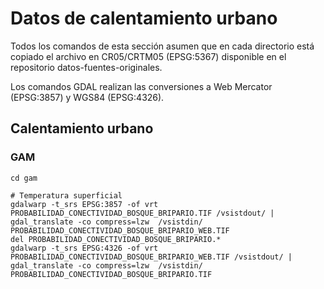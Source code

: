 # Datos de calentamiento urbano
Todos los comandos de esta sección asumen que en cada directorio está copiado el archivo en CR05/CRTM05 (EPSG:5367) disponible en el repositorio datos-fuentes-originales.

Los comandos GDAL realizan las conversiones a Web Mercator (EPSG:3857) y WGS84 (EPSG:4326).

## Calentamiento urbano
### GAM

```shell
cd gam

# Temperatura superficial
gdalwarp -t_srs EPSG:3857 -of vrt PROBABILIDAD_CONECTIVIDAD_BOSQUE_BRIPARIO.TIF /vsistdout/ | gdal_translate -co compress=lzw  /vsistdin/ PROBABILIDAD_CONECTIVIDAD_BOSQUE_BRIPARIO_WEB.TIF
del PROBABILIDAD_CONECTIVIDAD_BOSQUE_BRIPARIO.*
gdalwarp -t_srs EPSG:4326 -of vrt PROBABILIDAD_CONECTIVIDAD_BOSQUE_BRIPARIO_WEB.TIF /vsistdout/ | gdal_translate -co compress=lzw  /vsistdin/ PROBABILIDAD_CONECTIVIDAD_BOSQUE_BRIPARIO.TIF
```
